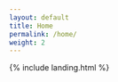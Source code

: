 ```yaml
---
layout: default
title: Home
permalink: /home/
weight: 2
---
```



<!-- <img src="/assests/images/profile_pic.jpg" alt="Hi I'm Jhanvi Zala" width="200" height="200" style="border-radius: 100%;"> -->

{% include landing.html %}